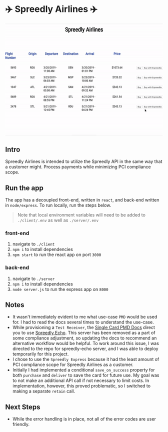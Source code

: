 # ✈️ Spreedly Airlines ✈️

![intro](./spreedly_airlines.gif)

## Intro

Spreedly Airlines is intended to utilize the Spreedly API in the same way that a customer might. Process payments while minimizing PCI compliance scope.

## Run the app

The app has a decoupled front-end, written in `react`, and back-end written in `node/express`. To run locally, run the steps below.

> Note that local environment variables will need to be added to `./client/.env` as well as `./server/.env`

### front-end

1. navigate to `./client`
2. `npm i` to install dependencies
3. `npm start` to run the react app on port `3000`

### back-end

1. navigate to `./server`
2. `npm i` to install dependencies
3. `node server.js` to run the express app on `8000`

## Notes

- It wasn't immediately evident to me what use-case `PMD` would be used for. I had to read the docs several times to understand the use-case.
- While provisioning a `Test Receiver`, the [Single Card PMD Docs](https://docs.spreedly.com/guides/payment-method-distribution/single-card/) direct you to use [Spreedly Echo](https://spreedly-echo.herokuapp.com/). This server has been removed as a part of some compliance adjustment, so updating the docs to recommend an alternative workflow would be helpful. To work around this issue, I was directed to the repo for spreedly-echo server, and I was able to deploy temporarily for this project.
- I chose to use the `Spreedly Express` because it had the least amount of PCI compliance scope for Spreedly Airlines as a customer.
- Initially I had implemented a conditional `save_on_success` property for both `purchase` and `deliver` to save the card for future use. My goal was to not make an additional API call if not necessary to limit costs. In implementation, however, this proved problematic, so I switched to making a separate `retain` call.

## Next Steps

- While the error handling is in place, not all of the error codes are user friendly.
